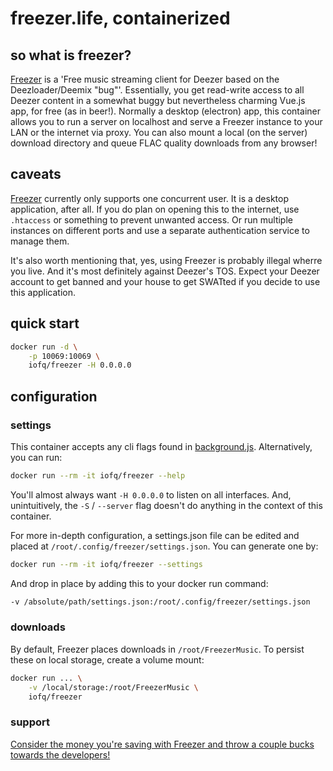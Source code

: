 # freezer.life, containerized

## so what is freezer?

[Freezer](https://freezer.life) is a 'Free music streaming client for Deezer based on the Deezloader/Deemix "bug"'. Essentially, you get read-write access to all Deezer content in a somewhat buggy but nevertheless charming Vue.js app, for free (as in beer!). Normally a desktop (electron) app, this container allows you to run a server on localhost and serve a Freezer instance to your LAN or the internet via proxy. You can also mount a local (on the server) download directory and queue FLAC quality downloads from any browser!

## caveats

[Freezer](https://freezer.life) currently only supports one concurrent user. It is a desktop application, after all. If you do plan on opening this to the internet, use `.htaccess` or something to prevent unwanted access. Or run multiple instances on different ports and use a separate authentication service to manage them.


It's also worth mentioning that, yes, using Freezer is probably illegal wherre you live. And it's most definitely against Deezer's TOS. Expect your Deezer account to get banned and your house to get SWATted if you decide to use this application.

## quick start
```bash
docker run -d \
    -p 10069:10069 \
    iofq/freezer -H 0.0.0.0
```

## configuration
### settings

This container accepts any cli flags found in [background.js](https://git.rip/freezer/freezerpc/-/blob/master/app/background.js). Alternatively, you can run:

```bash
docker run --rm -it iofq/freezer --help
```

You'll almost always want `-H 0.0.0.0` to listen on all interfaces. And, unintuitively, the `-S` / `--server` flag doesn't do anything in the context of this container.

For more in-depth configuration, a settings.json file can be edited and placed at `/root/.config/freezer/settings.json`. You can generate one by:

```bash
docker run --rm -it iofq/freezer --settings
```

And drop in place by adding this to your docker run command:

```bash
-v /absolute/path/settings.json:/root/.config/freezer/settings.json
```

### downloads
By default, Freezer places downloads in `/root/FreezerMusic`. To persist these on local storage, create a volume mount:

```bash
docker run ... \
    -v /local/storage:/root/FreezerMusic \
    iofq/freezer
```

### support
[Consider the money you're saving with Freezer and throw a couple bucks towards the developers!](https://git.rip/freezer/freezerpc#support-me)
